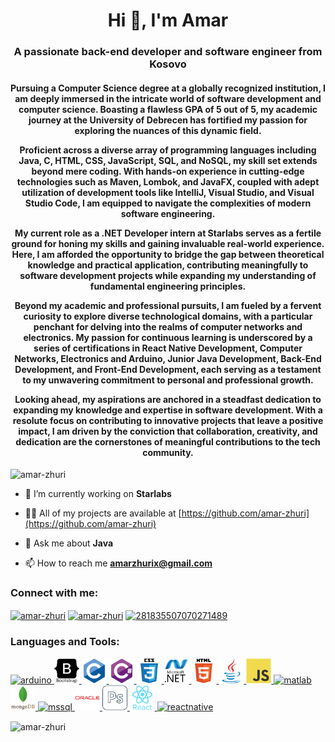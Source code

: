 <h1 align="center">Hi 👋, I'm Amar</h1>
<h3 align="center">A passionate back-end developer and software engineer from Kosovo</h3>
<h4 align="center">Pursuing a Computer Science degree at a globally recognized institution, I am deeply immersed in the intricate world of software development and computer science. Boasting a flawless GPA of 5 out of 5, my academic journey at the University of Debrecen has fortified my passion for exploring the nuances of this dynamic field.

Proficient across a diverse array of programming languages including Java, C, HTML, CSS, JavaScript, SQL, and NoSQL, my skill set extends beyond mere coding. With hands-on experience in cutting-edge technologies such as Maven, Lombok, and JavaFX, coupled with adept utilization of development tools like IntelliJ, Visual Studio, and Visual Studio Code, I am equipped to navigate the complexities of modern software engineering.

My current role as a .NET Developer intern at Starlabs serves as a fertile ground for honing my skills and gaining invaluable real-world experience. Here, I am afforded the opportunity to bridge the gap between theoretical knowledge and practical application, contributing meaningfully to software development projects while expanding my understanding of fundamental engineering principles.

Beyond my academic and professional pursuits, I am fueled by a fervent curiosity to explore diverse technological domains, with a particular penchant for delving into the realms of computer networks and electronics. My passion for continuous learning is underscored by a series of certifications in React Native Development, Computer Networks, Electronics and Arduino, Junior Java Development, Back-End Development, and Front-End Development, each serving as a testament to my unwavering commitment to personal and professional growth.

Looking ahead, my aspirations are anchored in a steadfast dedication to expanding my knowledge and expertise in software development. With a resolute focus on contributing to innovative projects that leave a positive impact, I am driven by the conviction that collaboration, creativity, and dedication are the cornerstones of meaningful contributions to the tech community.





 </h4>

<p align="left"> <img src="https://komarev.com/ghpvc/?username=amar-zhuri&label=Profile%20views&color=0e75b6&style=flat" alt="amar-zhuri" /> </p>

- 🔭 I’m currently working on **Starlabs**

- 👨‍💻 All of my projects are available at [https://github.com/amar-zhuri](https://github.com/amar-zhuri)

- 💬 Ask me about **Java**

- 📫 How to reach me **amarzhurix@gmail.com**

<h3 align="left">Connect with me:</h3>
<p align="left">
<a href="[linkedin.com/in/amar-zhuri-671033259](https://www.linkedin.com/in/amar-zhuri-671033259/)" target="blank"><img align="center" src="https://raw.githubusercontent.com/rahuldkjain/github-profile-readme-generator/master/src/images/icons/Social/linked-in-alt.svg" alt="amar-zhuri" height="30" width="40" /></a>
<a href="" target="blank"><img align="center" src="https://raw.githubusercontent.com/rahuldkjain/github-profile-readme-generator/master/src/images/icons/Social/linked-in-alt.svg" alt="amar-zhuri" height="30" width="40" /></a>
<a href="https://discord.gg/281835507070271489" target="blank"><img align="center" src="https://raw.githubusercontent.com/rahuldkjain/github-profile-readme-generator/master/src/images/icons/Social/discord.svg" alt="281835507070271489" height="30" width="40" /></a>
</p>

<h3 align="left">Languages and Tools:</h3>
<p align="left"> <a href="https://www.arduino.cc/" target="_blank" rel="noreferrer"> <img src="https://cdn.worldvectorlogo.com/logos/arduino-1.svg" alt="arduino" width="40" height="40"/> </a> <a href="https://getbootstrap.com" target="_blank" rel="noreferrer"> <img src="https://raw.githubusercontent.com/devicons/devicon/master/icons/bootstrap/bootstrap-plain-wordmark.svg" alt="bootstrap" width="40" height="40"/> </a> <a href="https://www.cprogramming.com/" target="_blank" rel="noreferrer"> <img src="https://raw.githubusercontent.com/devicons/devicon/master/icons/c/c-original.svg" alt="c" width="40" height="40"/> </a> <a href="https://www.w3schools.com/cs/" target="_blank" rel="noreferrer"> <img src="https://raw.githubusercontent.com/devicons/devicon/master/icons/csharp/csharp-original.svg" alt="csharp" width="40" height="40"/> </a> <a href="https://www.w3schools.com/css/" target="_blank" rel="noreferrer"> <img src="https://raw.githubusercontent.com/devicons/devicon/master/icons/css3/css3-original-wordmark.svg" alt="css3" width="40" height="40"/> </a> <a href="https://dotnet.microsoft.com/" target="_blank" rel="noreferrer"> <img src="https://raw.githubusercontent.com/devicons/devicon/master/icons/dot-net/dot-net-original-wordmark.svg" alt="dotnet" width="40" height="40"/> </a> <a href="https://www.w3.org/html/" target="_blank" rel="noreferrer"> <img src="https://raw.githubusercontent.com/devicons/devicon/master/icons/html5/html5-original-wordmark.svg" alt="html5" width="40" height="40"/> </a> <a href="https://www.java.com" target="_blank" rel="noreferrer"> <img src="https://raw.githubusercontent.com/devicons/devicon/master/icons/java/java-original.svg" alt="java" width="40" height="40"/> </a> <a href="https://developer.mozilla.org/en-US/docs/Web/JavaScript" target="_blank" rel="noreferrer"> <img src="https://raw.githubusercontent.com/devicons/devicon/master/icons/javascript/javascript-original.svg" alt="javascript" width="40" height="40"/> </a> <a href="https://www.mathworks.com/" target="_blank" rel="noreferrer"> <img src="https://upload.wikimedia.org/wikipedia/commons/2/21/Matlab_Logo.png" alt="matlab" width="40" height="40"/> </a> <a href="https://www.mongodb.com/" target="_blank" rel="noreferrer"> <img src="https://raw.githubusercontent.com/devicons/devicon/master/icons/mongodb/mongodb-original-wordmark.svg" alt="mongodb" width="40" height="40"/> </a> <a href="https://www.microsoft.com/en-us/sql-server" target="_blank" rel="noreferrer"> <img src="https://www.svgrepo.com/show/303229/microsoft-sql-server-logo.svg" alt="mssql" width="40" height="40"/> </a> <a href="https://www.oracle.com/" target="_blank" rel="noreferrer"> <img src="https://raw.githubusercontent.com/devicons/devicon/master/icons/oracle/oracle-original.svg" alt="oracle" width="40" height="40"/> </a> <a href="https://www.photoshop.com/en" target="_blank" rel="noreferrer"> <img src="https://raw.githubusercontent.com/devicons/devicon/master/icons/photoshop/photoshop-line.svg" alt="photoshop" width="40" height="40"/> </a> <a href="https://reactjs.org/" target="_blank" rel="noreferrer"> <img src="https://raw.githubusercontent.com/devicons/devicon/master/icons/react/react-original-wordmark.svg" alt="react" width="40" height="40"/> </a> <a href="https://reactnative.dev/" target="_blank" rel="noreferrer"> <img src="https://reactnative.dev/img/header_logo.svg" alt="reactnative" width="40" height="40"/> </a> </p>

<p><img align="center" src="https://github-readme-stats.vercel.app/api/top-langs?username=amar-zhuri&show_icons=true&locale=en&layout=compact" alt="amar-zhuri" /></p>
